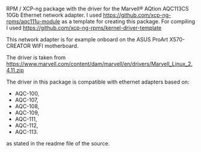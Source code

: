 RPM / XCP-ng package with the driver for the Marvell® AQtion AQC113CS 10Gb Ethernet network adapter.
I used https://github.com/xcp-ng-rpms/aqc111u-module as a template for creating this package.
For compiling I used https://github.com/xcp-ng-rpms/kernel-driver-template

This network adapter is for example onboard on the ASUS ProArt X570-CREATOR WIFI motherboard.

The driver is taken from https://www.marvell.com/content/dam/marvell/en/drivers/Marvell_Linux_2.4.11.zip

The driver in this package is compatible with ethernet adapters based on:
 - AQC-100,
 - AQC-107,
 - AQC-108,
 - AQC-109,
 - AQC-111,
 - AQC-112,
 - AQC-113.
 
as stated in the readme file of the source.